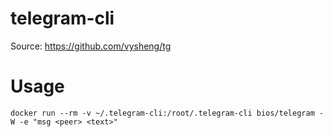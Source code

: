 telegram-cli
============

Source: https://github.com/vysheng/tg


Usage
============

```
docker run --rm -v ~/.telegram-cli:/root/.telegram-cli bios/telegram -W -e "msg <peer> <text>"
```
